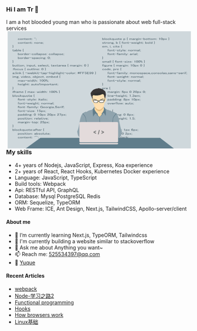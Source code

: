 ### Hi I am Tr 👋

I am a hot blooded young man who is passionate about web full-stack services
<img align="right" alt="GIF" src="https://github.com/bsh00699/bsh00699/blob/master/programmer.png" width="500" height="320" />

###  My skills
- 4+ years of Nodejs, JavaScript, Express, Koa experience
- 2+ years of React, React Hooks, Kubernetes Docker experience
- Language: JavaScript, TypeScript
- Build tools: Webpack
- Api: RESTful API, GraphQL
- Database: Mysql PostgreSQL Redis
- ORM: Sequelize, TypeORM
- Web Frame: ICE, Ant Design, Next.js, TailwindCSS, Apollo-server/client

#### About me 
- 🌱 I’m currently learning Next.js, TypeORM, Tailwindcss
- 🤔 I'm currently building a website similar to stackoverflow
- 💬 Ask me about Anything you want~
- 📫 Reach me: 525534397@qq.com
- 🌸 [Yuque](https://www.yuque.com/dianshijuhaoka)

#### Recent Articles
* [webpack](https://www.yuque.com/dianshijuhaoka/fcz68r)
* [Node-学习之路2](https://www.yuque.com/dianshijuhaoka/glky0l)
* [Functional programming](https://www.yuque.com/dianshijuhaoka/glky0l/bfis1d)
* [Hooks](https://www.yuque.com/docs/share/1baf5df2-08ba-47e1-a34c-b4e88dcf463d?#《Hooks》)
* [How browsers work](https://www.yuque.com/dianshijuhaoka/tdt7qr)
* [Linux基础](https://www.yuque.com/dianshijuhaoka/bmuppv)